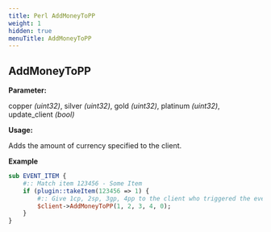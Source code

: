 ```yaml
---
title: Perl AddMoneyToPP
weight: 1
hidden: true
menuTitle: AddMoneyToPP
---
```


## AddMoneyToPP

**Parameter:**

copper _\(uint32\)_, silver _\(uint32\)_, gold _\(uint32\)_, platinum _\(uint32\)_, update\_client _\(bool\)_

**Usage:**

Adds the amount of currency specified to the client.

**Example**

```perl
sub EVENT_ITEM {
    #:: Match item 123456 - Some Item
    if (plugin::takeItem(123456 => 1) {
        #:: Give 1cp, 2sp, 3gp, 4pp to the client who triggered the event, but don't tell them about it
        $client->AddMoneyToPP(1, 2, 3, 4, 0);
    }
}
```
